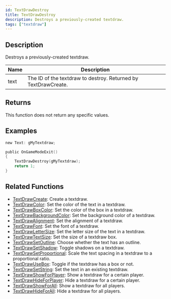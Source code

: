 ```yaml
---
id: TextDrawDestroy
title: TextDrawDestroy
description: Destroys a previously-created textdraw.
tags: ["textdraw"]
---
```


## Description

Destroys a previously-created textdraw.

| Name | Description                                                    |
| ---- | -------------------------------------------------------------- |
| text | The ID of the textdraw to destroy. Returned by TextDrawCreate. |

## Returns

This function does not return any specific values.

## Examples

```c
new Text: gMyTextdraw;

public OnGameModeExit()
{
    TextDrawDestroy(gMyTextdraw);
    return 1;
}
```

## Related Functions

- [TextDrawCreate](TextDrawCreate): Create a textdraw.
- [TextDrawColor](TextDrawColor): Set the color of the text in a textdraw.
- [TextDrawBoxColor](TextDrawBoxColor): Set the color of the box in a textdraw.
- [TextDrawBackgroundColor](TextDrawBackgroundColor): Set the background color of a textdraw.
- [TextDrawAlignment](TextDrawAlignment): Set the alignment of a textdraw.
- [TextDrawFont](TextDrawFont): Set the font of a textdraw.
- [TextDrawLetterSize](TextDrawLetterSize): Set the letter size of the text in a textdraw.
- [TextDrawTextSize](TextDrawTextSize): Set the size of a textdraw box.
- [TextDrawSetOutline](TextDrawSetOutline): Choose whether the text has an outline.
- [TextDrawSetShadow](TextDrawSetShadow): Toggle shadows on a textdraw.
- [TextDrawSetProportional](TextDrawSetProportional): Scale the text spacing in a textdraw to a proportional ratio.
- [TextDrawUseBox](TextDrawUseBox): Toggle if the textdraw has a box or not.
- [TextDrawSetString](TextDrawSetString): Set the text in an existing textdraw.
- [TextDrawShowForPlayer](TextDrawShowForPlayer): Show a textdraw for a certain player.
- [TextDrawHideForPlayer](TextDrawHideForPlayer): Hide a textdraw for a certain player.
- [TextDrawShowForAll](TextDrawShowForAll): Show a textdraw for all players.
- [TextDrawHideForAll](TextDrawHideForAll): Hide a textdraw for all players.
